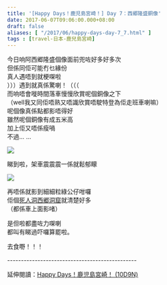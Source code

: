 ```yaml
---
title: '[Happy Days！鹿児島宮崎！] Day 7：西郷隆盛銅像'
date: 2017-06-07T09:06:00.000+08:00
draft: false
aliases: [ "/2017/06/happy-days-day-7_7.html" ]
tags : [travel-日本-鹿兒島宮崎]
---
```


今日响阿西郷隆盛個像面前兜咗好多好多次  
但係同佢可能冇乜緣份  
真人遇唔到就梗㗎啦  
）））遇到就真係驚喇！（（（  
而响唔會嘥時間落車慢慢欣賞呢個銅像之下  
（well我又同佢唔熟又唔識欣賞唔駛特登為佢走班車喇嘛）  
呢個像真係點都影唔得好  
雖然呢個銅像有成五米高  
加上佢又唔係瘦喎  
不過... ...  

![](/images/kojkmi7h.jpg)

睇到啦，架車震震震一係就鬆郁矇  

![](/images/kojkmi7h1.jpg)

再唔係就影到細細粒綠公仔咁囉  
佢個[死人洞西郷洞窟](https://hidie.net/kojkmi7c/)就清楚好多  
（都係車上面影啫）  
  
是但啦都盡咗力㗎喇  
都叫有睇過吓囉算罷啦。  
  
去食嘢！！！  
  
\-----------------------------------------------  
  
延伸閱讀：[Happy Days！鹿児島宮崎！ (10D9N)](https://hidie.net/kojkmi10d9n/)
